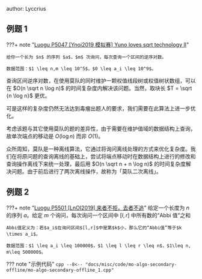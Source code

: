author: Lyccrius

## 例题 1

???+ note "[Luogu P5047 \[Ynoi2019 模拟赛\] Yuno loves sqrt technology II](https://www.luogu.com.cn/problem/P5047)"
    

    给你一个长为 $n$ 的序列 $a$，$m$ 次询问，每次查询一个区间的逆序对数。

    数据范围：$1 \leq n,m \leq 10^5$，$0 \leq a_i \leq 10^9$。

查询区间逆序对数，在使用莫队的同时维护一颗权值线段树或权值树状数组，可以在 $O(n \sqrt n \log n)$ 的时间复杂度内解决该问题。当然，取块长 $T = \sqrt {n \log n}$ 更优。

可是这样的复杂度仍然无法达到毒瘤出题人的要求，我们需要在此算法上进一步优化。

考虑该题与其它使用莫队的题的差异性，由于需要在维护值域的数据结构上查询，故单次端点的移动是 $O(\log n)$ 而非 $O(1)$。

众所周知，莫队是一种离线算法，它通过将询问离线处理的方式来优化复杂度。我们在将原问题的查询离线的基础上，尝试将端点移动时在数据结构上进行的修改和查询操作离线下来统一处理，最后用 $O(n \sqrt n + n \log n)$ 的时间复杂度解决问题。由于前后进行了两次离线操作，故称为「莫队二次离线」。

## 例题 2

???+ note "[Luogu P5501 \[LnOI2019\] 来者不拒，去者不追](https://www.luogu.com.cn/problem/P5501)"
    给定一个长度为 $n$ 的序列 $a$。给定 $m$ 个询问，每次询问一个区间中 $[l,r]$ 中所有数的“Abbi 值”之和

    Abbi值定义为：若$a_i$在询问区间$[l,r]$中是第$k$小，那么它的“Abbi值”等于$k \times a_i$。

    数据范围：$1 \leq a_i \leq 100000$，$1 \leq l \leq r \leq n$，$1\leq n, m\leq 500000$。

??? note "示例代码"
    ```cpp
    --8<-- "docs/misc/code/mo-algo-secondary-offline/mo-algo-secondary-offline_1.cpp"
    ```
